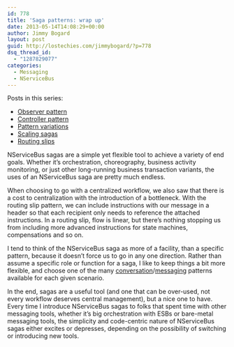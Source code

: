 ```yaml
---
id: 778
title: 'Saga patterns: wrap up'
date: 2013-05-14T14:08:29+00:00
author: Jimmy Bogard
layout: post
guid: http://lostechies.com/jimmybogard/?p=778
dsq_thread_id:
  - "1287829077"
categories:
  - Messaging
  - NServiceBus
---
```

Posts in this series:

  * [Observer pattern](http://lostechies.com/jimmybogard/2013/03/11/saga-implementation-patterns-observer/)
  * [Controller pattern](http://lostechies.com/jimmybogard/2013/03/14/saga-implementation-patterns-controller/)
  * [Pattern variations](http://lostechies.com/jimmybogard/2013/03/21/saga-implementation-patterns-variations/)
  * [Scaling sagas](http://lostechies.com/jimmybogard/2013/03/26/scaling-nservicebus-sagas/)
  * [Routing slips](http://lostechies.com/jimmybogard/2013/04/26/saga-alternatives-routing-slips/)

NServiceBus sagas are a simple yet flexible tool to achieve a variety of end goals. Whether it’s orchestration, choreography, business activity monitoring, or just other long-running business transaction variants, the uses of an NServiceBus saga are pretty much endless.

When choosing to go with a centralized workflow, we also saw that there is a cost to centralization with the introduction of a bottleneck. With the routing slip pattern, we can include instructions with our message in a header so that each recipient only needs to reference the attached instructions. In a routing slip, flow is linear, but there’s nothing stopping us from including more advanced instructions for state machines, compensations and so on.

I tend to think of the NServiceBus saga as more of a facility, than a specific pattern, because it doesn’t force us to go in any one direction. Rather than assume a specific role or function for a saga, I like to keep things a bit more flexible, and choose one of the many [conversation](http://www.eaipatterns.com/docs/IEEE_IC_Conversations.pdf)/[messaging](http://www.eaipatterns.com/) patterns available for each given scenario.

In the end, sagas are a useful tool (and one that can be over-used, not every workflow deserves central management), but a nice one to have. Every time I introduce NServiceBus sagas to folks that spent time with other messaging tools, whether it’s big orchestration with ESBs or bare-metal messaging tools, the simplicity and code-centric nature of NServiceBus sagas either excites or depresses, depending on the possibility of switching or introducing new tools.
